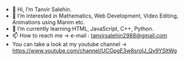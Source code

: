 - 👋 Hi, I’m Tanvir Salehin.
- 👀 I’m interested in Mathematics, Web Development, Video Editing, Animations using Manim etc.
- 🌱 I’m currently learning HTML, JavaScript, C++, Python.
- 📫 How to reach me ->
e-mail : tanvirsalehin2988@gmail.com
- You can take a look at my youtube channel ->
https://www.youtube.com/channel/UCGpgE3w8sroIJ_Qv9YSltWg

<!---
TanvirSalehin/TanvirSalehin is a ✨ special ✨ repository because its `README.md` (this file) appears on your GitHub profile.
You can click the Preview link to take a look at your changes.
--->
